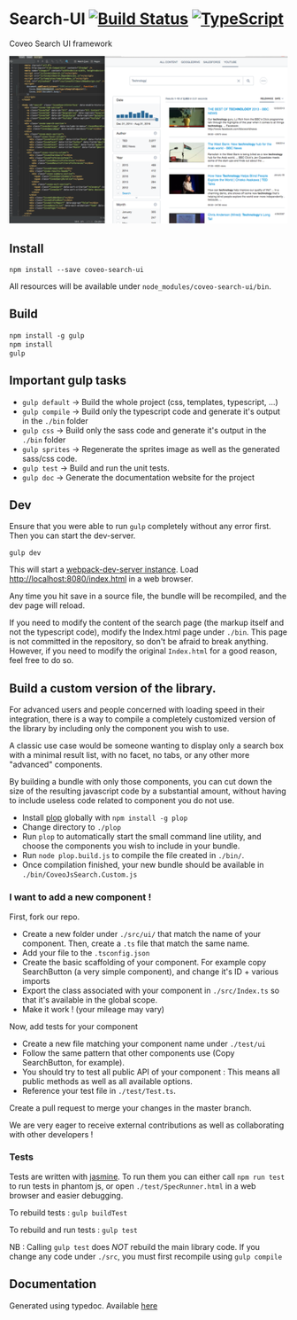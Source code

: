 # Search-UI [![Build Status](https://travis-ci.org/coveo/search-ui.svg?branch=master)](https://travis-ci.org/coveo/search-ui) [![TypeScript](https://badges.frapsoft.com/typescript/version/typescript-v18.svg?v=100)](https://github.com/ellerbrock/typescript-badges/)
Coveo Search UI framework

<img src='./docs/readme.png' />

## Install
    npm install --save coveo-search-ui
    
All resources will be available under `node_modules/coveo-search-ui/bin`. 

## Build
    npm install -g gulp
    npm install
    gulp
    
## Important gulp tasks
* `gulp default` -> Build the whole project (css, templates, typescript, ...)
* `gulp compile` -> Build only the typescript code and generate it's output in the `./bin` folder
* `gulp css` -> Build only the sass code and generate it's output in the `./bin` folder
* `gulp sprites` -> Regenerate the sprites image as well as the generated sass/css code.
* `gulp test` -> Build and run the unit tests.
* `gulp doc` -> Generate the documentation website for the project

## Dev

Ensure that you were able to run `gulp` completely without any error first. Then you can start the dev-server.

    gulp dev

This will start a [webpack-dev-server instance](https://webpack.github.io/docs/webpack-dev-server.html).
Load [http://localhost:8080/index.html](http://localhost:8080/index.html) in a web browser.

Any time you hit save in a source file, the bundle will be recompiled, and the dev page will reload.

If you need to modify the content of the search page (the markup itself and not the typescript code), modify the Index.html page under `./bin`. This page is not committed in the repository, so don't be afraid to break anything. However, if you need to modify the original `Index.html` for a good reason, feel free to do so.

## Build a custom version of the library.

For advanced users and people concerned with loading speed in their integration, there is a way to compile a completely customized version of the library by including only the component you wish to use.

A classic use case would be someone wanting to display only a search box with a minimal result list, with no facet, no tabs, or any other more "advanced" components.

By building a bundle with only those components, you can cut down the size of the resulting javascript code by a substantial amount, without having to include useless code related to component you do not use.

* Install [plop](https://github.com/amwmedia/plop) globally with `npm install -g plop`
* Change directory to `./plop`
* Run `plop` to automatically start the small command line utility, and choose the components you wish to include in your bundle.
* Run `node plop.build.js` to compile the file created in `./bin/`.
* Once compilation finished, your new bundle should be available in `./bin/CoveoJsSearch.Custom.js`

### I want to add a new component !

First, fork our repo.

* Create a new folder under `./src/ui/` that match the name of your component. Then, create a `.ts` file that match the same name.
* Add your file to the `.tsconfig.json`
* Create the basic scaffolding of your component. For example copy SearchButton (a very simple component), and change it's ID + various imports
* Export the class associated with your component in `./src/Index.ts` so that it's available in the global scope.
* Make it work ! (your mileage may vary)

Now, add tests for your component
* Create a new file matching your component name under `./test/ui`
* Follow the same pattern that other components use (Copy SearchButton, for example). 
* You should try to test all public API of your component : This means all public methods as well as all available options.
* Reference your test file in `./test/Test.ts`.

Create a pull request to merge your changes in the master branch.

We are very eager to receive external contributions as well as collaborating with other developers !

### Tests

Tests are written with [jasmine](http://jasmine.github.io/2.4/introduction.html). To run them you can either call `npm run test` to run tests in phantom js, or open `./test/SpecRunner.html` in a web browser and easier debugging.

To rebuild tests : `gulp buildTest`

To rebuild and run tests : `gulp test`

NB : Calling `gulp test` does *NOT* rebuild the main library code. If you change any code under `./src`, you must first recompile using `gulp compile`

## Documentation
Generated using typedoc. Available [here](https://coveo.github.io/search-ui/)
